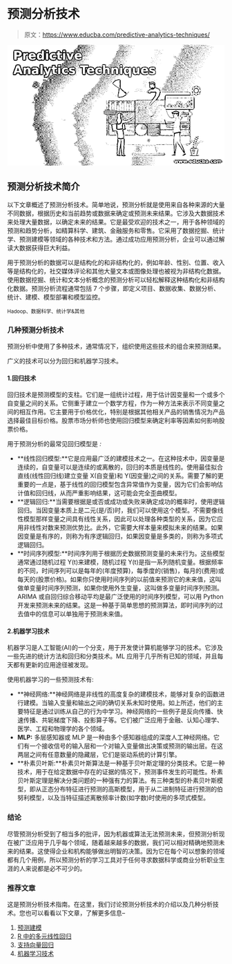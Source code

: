 # 预测分析技术

> 原文：<https://www.educba.com/predictive-analytics-techniques/>

![Predictive Analytics Techniques](img/70f652aea85c23e2aec0c7047c39665d.png)



## 预测分析技术简介

以下文章概述了预测分析技术。简单地说，预测分析就是使用来自各种来源的大量不同数据，根据历史和当前趋势或数据来确定或预测未来结果。它涉及大数据技术来处理大量数据，以确定未来的结果。它是最受欢迎的技术之一，用于各种领域的预测和趋势分析，如精算科学、建筑、金融服务和零售。它采用了数据挖掘、统计学、预测建模等领域的各种技术和方法。通过成功应用预测分析，企业可以通过解读大数据获得巨大利益。

用于预测分析的数据可以是结构化的和非结构化的，例如年龄、性别、位置、收入等是结构化的，社交媒体评论和其他大量文本或图像处理也被视为非结构化数据。使用数据挖掘、统计和文本分析概念的预测分析可以轻松解释这种结构化和非结构化数据。预测分析流程通常包括 7 个步骤，即定义项目、数据收集、数据分析、统计、建模、模型部署和模型监控。

<small>Hadoop、数据科学、统计学&其他</small>

### 几种预测分析技术

预测分析中使用了多种技术，通常情况下，组织使用这些技术的组合来预测结果。

广义的技术可以分为回归和机器学习技术。

#### 1.回归技术

回归技术是预测模型的支柱。它们是一组统计过程，用于估计因变量和一个或多个自变量之间的关系。它侧重于建立一个数学方程，作为一种方法来表示不同变量之间的相互作用。它主要用于价格优化，特别是根据其他相关产品的销售情况为产品选择最佳目标价格。股票市场分析师也使用回归模型来确定利率等因素如何影响股票价格。

用于预测分析的最常见回归模型是 *:*

*   **线性回归模型:**它是应用最广泛的建模技术之一。在这种技术中，因变量是连续的，自变量可以是连续的或离散的，回归的本质是线性的。使用最佳拟合直线(线性回归线)建立变量 X(自变量)和 Y(因变量)之间的关系。需要了解的更重要的一点是，基于线性的回归模型包含异常值作为变量，因为它们会影响估计值和回归线，从而严重影响结果，这可能会完全歪曲模型。
*   **逻辑回归:**当需要根据是或否或成功或失败来确定成功的概率时，使用逻辑回归。当因变量本质上是二元(是/否)时，我们可以使用这个模型。不需要像线性模型那样变量之间具有线性关系，因此可以处理各种类型的关系，因为它应用非线性对数来预测优势比。此外，它需要大样本量来模拟未来的结果。如果因变量是有序的，则称为有序逻辑回归，如果因变量是多类的，则称为多项式逻辑回归。
*   **时间序列模型:**时间序列用于根据历史数据预测变量的未来行为。这些模型通常通过随机过程 Y(t)来建模，随机过程 Y(t)是指一系列随机变量。根据频率的不同，时间序列可以是每年的(年度预算)，每季度的(销售)，每月的(费用)或每天的(股票价格)。如果你只使用时间序列的以前值来预测它的未来值，这叫做单变量时间序列预测，如果你使用外生变量，这叫做多变量时间序列预测。ARIMA 或自回归综合移动平均是最广泛使用的时间序列模型，可以用 Python 开发来预测未来的结果。这是一种基于简单思想的预测算法，即时间序列的过去值中的信息可以单独用于预测未来值。

#### 2.机器学习技术

机器学习是人工智能(AI)的一个分支，用于开发使计算机能够学习的技术。它涉及一些先进的统计方法和回归和分类技术。ML 应用于几乎所有已知的领域，并且每天都有更新的应用途径被发现。

使用机器学习的一些预测技术有:

*   **神经网络:**神经网络是非线性的高度复杂的建模技术，能够对复杂的函数进行建模。当输入变量和输出之间的确切关系未知时使用。如上所述，他们的主要特征是通过训练从自己的行为中学习。神经网络的一些例子是反向传播、快速传播、共轭梯度下降、投影算子等。它们被广泛应用于金融、认知心理学、医学、工程和物理学的各个领域。
*   **MLP:** 多层感知器或 MLP 是一种由多个感知器组成的深度人工神经网络。它们有一个接收信号的输入层和一个对输入变量做出决策或预测的输出层。在这两层之间有任意数量的隐藏层，它们是驱动系统的计算引擎。
*   **朴素贝叶斯:**朴素贝叶斯算法是一种基于贝叶斯定理的分类技术。它是一种技术，用于在给定数据中存在的证据的情况下，预测事件发生的可能性。朴素贝叶斯定理是解决分类问题的一种强有力的算法。有三种类型的朴素贝叶斯模型，即从正态分布特征进行预测的高斯模型，用于从二进制特征进行预测的伯努利模型，以及当特征描述离散频率计数(如字数)时使用的多项式模型。

### 结论

尽管预测分析受到了相当多的批评，因为机器或算法无法预测未来，但预测分析现在被广泛应用于几乎每个领域，随着越来越多的数据，我们可以相对精确地预测未来的结果。这使得企业和机构能够做出明智的决策。因为它在每个可以想象的领域都有几个用例，所以预测分析的学习工具对于任何寻求数据科学或商业分析职业生涯的人来说都是必不可少的。

### 推荐文章

这是预测分析技术指南。在这里，我们讨论预测分析技术的介绍以及几种分析技术。您也可以看看以下文章，了解更多信息–

1.  [预测建模](https://www.educba.com/predictive-modeling/)
2.  [R 中的多元线性回归](https://www.educba.com/multiple-linear-regression-in-r/)
3.  [支持向量回归](https://www.educba.com/support-vector-regression/)
4.  [机器学习技术](https://www.educba.com/machine-learning-techniques/)





